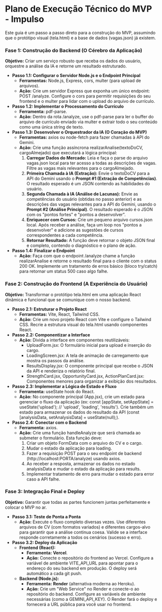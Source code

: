 # **Plano de Execução Técnico do MVP \- Impulso**

Este guia é um passo a passo direto para a construção do MVP, assumindo que o protótipo visual (tela.html) e a base de dados (vagas.json) já existem.

### **Fase 1: Construção do Backend (O Cérebro da Aplicação)**

**Objetivo:** Criar um serviço robusto que receba os dados do usuário, orquestre a análise da IA e retorne um resultado estruturado.

* **Passo 1.1: Configurar o Servidor Node.js e o Endpoint Principal**  
  * **Ferramentas:** Node.js, Express, cors, multer (para upload de arquivos).  
  * **Ação:** Crie um servidor Express que exponha um único endpoint: POST /analyze. Configure o cors para permitir requisições do seu frontend e o multer para lidar com o upload do arquivo de currículo.  
* **Passo 1.2: Implementar o Processamento do Currículo**  
  * **Ferramenta:** pdf-parse.  
  * **Ação:** Dentro da rota /analyze, use o pdf-parse para ler o buffer do arquivo de currículo enviado via multer e extrair todo o seu conteúdo como uma única string de texto.  
* **Passo 1.3: Desenvolver o Orquestrador da IA (O Coração do MVP)**  
  * **Ferramentas:** axios ou node-fetch para fazer chamadas à API do Gemini.  
  * **Ação:** Crie uma função assíncrona realizarAnalise(textoDoCV, cargoAlmejado) que executará a lógica principal:  
    1. **Carregar Dados do Mercado:** Leia e faça o parse do arquivo vagas.json local para ter acesso a todas as descrições de vagas. Filtre as vagas mais relevantes para o cargoAlmejado.  
    2. **Primeira Chamada à IA (Extração):** Envie o textoDoCV para a API do Gemini usando o **Prompt \#1 (Extração de Competências)**. O resultado esperado é um JSON contendo as habilidades do usuário.  
    3. **Segunda Chamada à IA (Análise de Lacunas):** Envie as competências do usuário (obtidas no passo anterior) e as descrições das vagas relevantes para a API do Gemini, usando o **Prompt \#2 (Análise Principal)**. O resultado esperado é o JSON com os "pontos fortes" e "pontos a desenvolver".  
    4. **Enriquecer com Cursos:** Crie um pequeno arquivo cursos.json local. Após receber a análise, faça um loop nos "pontos a desenvolver" e adicione as sugestões de cursos correspondentes a cada competência.  
    5. **Retornar Resultado:** A função deve retornar o objeto JSON final e completo, contendo o diagnóstico e o plano de ação.  
* **Passo 1.4: Finalizar o Endpoint**  
  * **Ação:** Faça com que o endpoint /analyze chame a função realizarAnalise e retorne o resultado final para o cliente com o status 200 OK. Implemente um tratamento de erros básico (bloco try/catch) para retornar um status 500 caso algo falhe.

### **Fase 2: Construção do Frontend (A Experiência do Usuário)**

**Objetivo:** Transformar o protótipo tela.html em uma aplicação React dinâmica e funcional que se comunique com o nosso backend.

* **Passo 2.1: Estruturar o Projeto React**  
  * **Ferramentas:** Vite, React, Tailwind CSS.  
  * **Ação:** Crie um novo projeto React com Vite e configure o Tailwind CSS. Recrie a estrutura visual do tela.html usando componentes React.  
* **Passo 2.2: Componentizar a Interface**  
  * **Ação:** Divida a interface em componentes reutilizáveis:  
    * UploadForm.jsx: O formulário inicial para upload e inserção do cargo.  
    * LoadingScreen.jsx: A tela de animação de carregamento que mostra os passos da análise.  
    * ResultsDisplay.jsx: O componente principal que recebe o JSON da API e renderiza o relatório final.  
    * StrengthCard.jsx, OpportunityCard.jsx, ActionPlanCard.jsx: Componentes menores para organizar a exibição dos resultados.  
* **Passo 2.3: Implementar a Lógica de Estado e Fluxo**  
  * **Ferramenta:** useState hook do React.  
  * **Ação:** No componente principal (App.jsx), crie um estado para gerenciar o fluxo da aplicação (ex: const \[appState, setAppState\] \= useState('upload'); // 'upload', 'loading', 'results'). Crie também um estado para armazenar os dados do resultado da API (const \[analysisData, setAnalysisData\] \= useState(null);).  
* **Passo 2.4: Conectar com o Backend**  
  * **Ferramenta:** axios.  
  * **Ação:** Crie uma função handleAnalyze que será chamada ao submeter o formulário. Esta função deve:  
    1. Criar um objeto FormData com o arquivo do CV e o cargo.  
    2. Mudar o estado da aplicação para loading.  
    3. Fazer a requisição POST para o seu endpoint de backend (http://localhost:PORTA/analyze) usando axios.  
    4. Ao receber a resposta, armazenar os dados no estado analysisData e mudar o estado da aplicação para results.  
    5. Implementar tratamento de erro para mudar o estado para error caso a API falhe.

### **Fase 3: Integração Final e Deploy**

**Objetivo:** Garantir que todas as partes funcionem juntas perfeitamente e colocar o MVP no ar.

* **Passo 3.1: Teste de Ponta a Ponta**  
  * **Ação:** Execute o fluxo completo diversas vezes. Use diferentes arquivos de CV (com formatos variados) e diferentes cargos-alvo para garantir que a análise continua coesa. Valide se a interface responde corretamente a todos os cenários (sucesso e erro).  
* **Passo 3.2: Deploy da Aplicação**  
  * **Frontend (React):**  
    * **Ferramenta:** **Vercel**.  
    * **Ação:** Conecte o repositório do frontend ao Vercel. Configure a variável de ambiente VITE\_API\_URL para apontar para o endereço do seu backend em produção. O deploy será automático a cada git push.  
  * **Backend (Node.js):**  
    * **Ferramenta:** **Render** (alternativa moderna ao Heroku).  
    * **Ação:** Crie um "Web Service" no Render e conecte-o ao repositório do backend. Configure as variáveis de ambiente necessárias (como a GEMINI\_API\_KEY). O Render fará o deploy e fornecerá a URL pública para você usar no frontend.